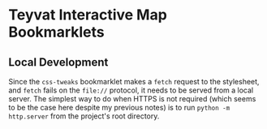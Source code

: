 # Teyvat Interactive Map Bookmarklets

## Local Development
Since the `css-tweaks` bookmarklet makes a `fetch` request to the stylesheet,
and `fetch` fails on the `file://` protocol, it needs to be served from a local
server. The simplest way to do when HTTPS is not required (which seems to be
the case here despite my previous notes) is to run `python -m http.server` from
the project's root directory.
